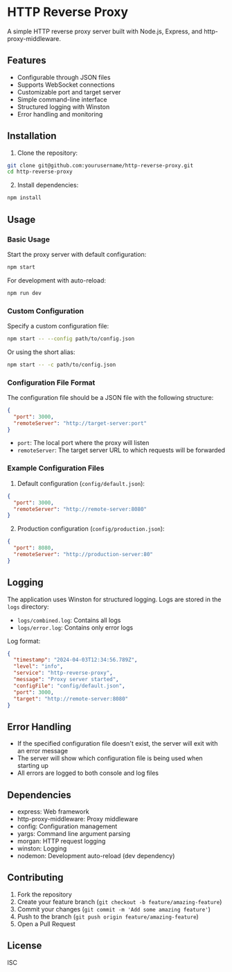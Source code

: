 # HTTP Reverse Proxy

A simple HTTP reverse proxy server built with Node.js, Express, and http-proxy-middleware.

## Features

- Configurable through JSON files
- Supports WebSocket connections
- Customizable port and target server
- Simple command-line interface
- Structured logging with Winston
- Error handling and monitoring

## Installation

1. Clone the repository:
```bash
git clone git@github.com:yourusername/http-reverse-proxy.git
cd http-reverse-proxy
```

2. Install dependencies:
```bash
npm install
```

## Usage

### Basic Usage

Start the proxy server with default configuration:

```bash
npm start
```

For development with auto-reload:
```bash
npm run dev
```

### Custom Configuration

Specify a custom configuration file:

```bash
npm start -- --config path/to/config.json
```

Or using the short alias:
```bash
npm start -- -c path/to/config.json
```

### Configuration File Format

The configuration file should be a JSON file with the following structure:

```json
{
  "port": 3000,
  "remoteServer": "http://target-server:port"
}
```

- `port`: The local port where the proxy will listen
- `remoteServer`: The target server URL to which requests will be forwarded

### Example Configuration Files

1. Default configuration (`config/default.json`):
```json
{
  "port": 3000,
  "remoteServer": "http://remote-server:8080"
}
```

2. Production configuration (`config/production.json`):
```json
{
  "port": 8080,
  "remoteServer": "http://production-server:80"
}
```

## Logging

The application uses Winston for structured logging. Logs are stored in the `logs` directory:

- `logs/combined.log`: Contains all logs
- `logs/error.log`: Contains only error logs

Log format:
```json
{
  "timestamp": "2024-04-03T12:34:56.789Z",
  "level": "info",
  "service": "http-reverse-proxy",
  "message": "Proxy server started",
  "configFile": "config/default.json",
  "port": 3000,
  "target": "http://remote-server:8080"
}
```

## Error Handling

- If the specified configuration file doesn't exist, the server will exit with an error message
- The server will show which configuration file is being used when starting up
- All errors are logged to both console and log files

## Dependencies

- express: Web framework
- http-proxy-middleware: Proxy middleware
- config: Configuration management
- yargs: Command line argument parsing
- morgan: HTTP request logging
- winston: Logging
- nodemon: Development auto-reload (dev dependency)

## Contributing

1. Fork the repository
2. Create your feature branch (`git checkout -b feature/amazing-feature`)
3. Commit your changes (`git commit -m 'Add some amazing feature'`)
4. Push to the branch (`git push origin feature/amazing-feature`)
5. Open a Pull Request

## License

ISC 